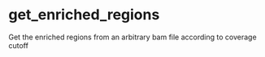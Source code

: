 # get_enriched_regions
Get the enriched regions from an arbitrary bam file according to coverage cutoff
